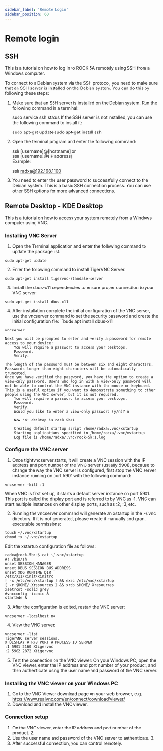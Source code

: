 ```yaml
---
sidebar_label: 'Remote Login'
sidebar_position: 60
---
```


# Remote login

## SSH

This is a tutorial on how to log in to ROCK 5A remotely using SSH from a Windows computer.  

To connect to a Debian system via the SSH protocol, you need to make sure that an SSH server is installed on the Debian system. You can do this by following these steps:   

1. Make sure that an SSH server is installed on the Debian system. Run the following command in a terminal: 

    sudo service ssh status
If the SSH server is not installed, you can use the following command to install it:

    sudo apt-get update
    sudo apt-get install ssh

2. Open the terminal program and enter the following command: 

    ssh [username]@[hostname]
    or  
    ssh [username]@[IP address]  
Example: 

    ssh radxa@192.168.1.100

3. You need to enter the user password to successfully connect to the Debian system.
This is a basic SSH connection process. You can use other SSH options for more advanced connections.


## Remote Desktop - KDE Desktop

This is a tutorial on how to access your system remotely from a Windows computer using VNC.  

### Installing VNC Server

1. Open the Terminal application and enter the following command to update the package list.   

```
sudo apt-get update
```

2. Enter the following command to install TigerVNC Server.  

```
sudo apt-get install tigervnc-standale-server
```
3. Install the dbus-x11 dependencies to ensure proper connection to your VNC server: 
```
sudo apt-get install dbus-x11
```
4. After installation complete the initial configuration of the VNC server, use the vncserver command to set the security password and create the initial configuration file: ``budo apt install dbus-x11  

```
vncserver
```

    Next you will be prompted to enter and verify a password for remote access to your device: 
        You will require a password to access your desktops.
        Password.
        Verify.
    
    The length of the password must be between six and eight characters. Passwords longer than eight characters will be automatically truncated.
    Once you have verified the password, you have the option to create a view-only password. Users who log in with a view-only password will not be able to control the VNC instance with the mouse or keyboard.
    This is a useful option if you want to demonstrate something to other people using the VNC server, but it is not required.
        You will require a password to access your desktops.
        Password.
        Verify.
        Would you like to enter a view-only password (y/n)? n
    
        New 'X' desktop is rock-5b:1
    
        Creating default startup script /home/radxa/.vnc/xstartup
        Starting applications specified in /home/radxa/.vnc/xstartup
        Log file is /home/radxa/.vnc/rock-5b:1.log
    


### Configure the VNC server

1. Once tightvncserver starts, it will create a VNC session with the IP address and port number of the VNC server (usually 5901), because to change the way the VNC server is configured, first stop the VNC server instance running on port 5901 with the following command:
```
vncserver -kill :1
```
   When VNC is first set up, it starts a default server instance on port 5901. This port is called the display port and is referred to by VNC as :1. VNC can start multiple instances on other display ports, such as :2, :3, etc.

2. Running the vncserver command will generate an xstartup in the ~/.vnc directory. If it is not generated, please create it manually and grant executable permissions:
```
touch ~/.vnc/xstartup
chmod +x ~/.vnc/xstartup
```
Edit the xstartup configuration file as follows:
```
radxa@rock-5b:~$ cat ~/.vnc/xstartup
#! /bin/sh
unset SESSION_MANAGER
unset DBUS_SESSION_BUS_ADDRESS
unset XDG_RUNTIME_DIR
/etc/X11/xinit/xinitrc
[ -x /etc/vnc/xstartup ] && exec /etc/vnc/xstartup
[ -r $HOME/.Xresources ] && xrdb $HOME/.Xresources
xsetroot -solid grey
#vncconfig -iconic &
startkde &
```
3. After the configuration is edited, restart the VNC server:
```
vncserver -localhost no
```
4. View the VNC server:
```
vncserver -list
TigerVNC server sessions.
X DISPLAY # RFB PORT # PROCESS ID SERVER
:1 5901 2160 Xtigervnc
:2 5902 2872 Xtigervnc
```
5. Test the connection on the VNC viewer: On your Windows PC, open the VNC viewer, enter the IP address and port number of your product, and then authenticate using the user name and password of the VNC server.    

### Installing the VNC viewer on your Windows PC

1. Go to the VNC Viewer download page on your web browser, e.g. https://www.realvnc.com/en/connect/download/viewer/  
2. Download and install the VNC viewer. 

### Connection setup

1. On the VNC viewer, enter the IP address and port number of the product. 2.  
2. Use the user name and password of the VNC server to authenticate. 3.
3. After successful connection, you can control remotely. 
